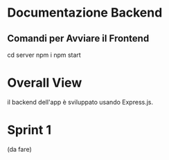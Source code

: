 # Documentazione Backend

## Comandi per Avviare il Frontend
cd server
npm i
npm start

# Overall View

il backend dell'app è sviluppato usando Express.js.

# Sprint 1 
(da fare)